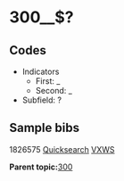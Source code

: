 # 300\_\_$?

## Codes

-   Indicators
    -   First: \_
    -   Second: \_
-   Subfield: ?

## Sample bibs

1826575 [Quicksearch](https://search.library.yale.edu/catalog/1826575) [VXWS](http://prodorbis.library.yale.edu:7014/vxws/GetHoldingsService?bibId=1826575)

**Parent topic:**[300](../../tags/300/300.md)

